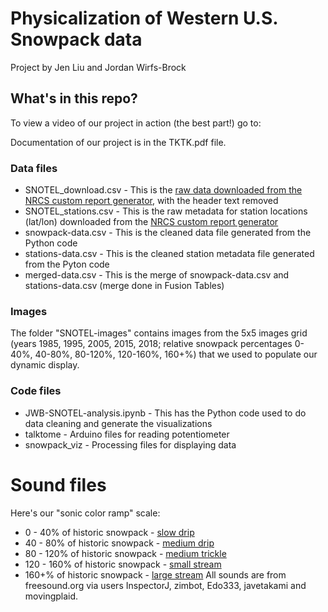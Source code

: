# Physicalization of Western U.S. Snowpack data

Project by Jen Liu and Jordan Wirfs-Brock

## What's in this repo?

To view a video of our project in action (the best part!) go to:

Documentation of our project is in the TKTK.pdf file.

### Data files
* SNOTEL_download.csv - This is the [raw data downloaded from the NRCS custom report generator](https://wcc.sc.egov.usda.gov/reportGenerator/view_csv/customMultiTimeSeriesGroupByStationReport/monthly/start_of_period/network=%22SNTL%22%20AND%20element=%22WTEQ%22%20AND%20outServiceDate=%222100-01-01%22|name/POR_BEGIN,POR_END:M|3/stationId,name,WTEQ::pctOfNormal_1981), with the header text removed
* SNOTEL_stations.csv - This is the raw metadata for station locations (lat/lon) downloaded from the [NRCS custom report generator](https://wcc.sc.egov.usda.gov/reportGenerator/view/customMultiTimeSeriesGroupByStationReport/daily/start_of_period/network=%22SNTL%22%20AND%20outServiceDate=%222100-01-01%22%7Cname/0,0/stationId,name,elevation,latitude,longitude?fitToScreen=false)
* snowpack-data.csv - This is the cleaned data file generated from the Python code
* stations-data.csv - This is the cleaned station metadata file generated from the Pyton code
* merged-data.csv - This is the merge of snowpack-data.csv and stations-data.csv (merge done in Fusion Tables)

### Images
The folder "SNOTEL-images" contains images from the 5x5 images grid (years 1985, 1995, 2005, 2015, 2018; relative snowpack percentages 0-40%, 40-80%, 80-120%, 120-160%, 160+%) that we used to populate our dynamic display.

### Code files
* JWB-SNOTEL-analysis.ipynb - This has the Python code used to do data cleaning and generate the visualizations
* talktome - Arduino files for reading potentiometer
* snowpack_viz - Processing files for displaying data

# Sound files
Here's our "sonic color ramp" scale:
* 0 - 40% of historic snowpack - [slow drip](https://freesound.org/people/InspectorJ/sounds/271334/)
* 40 - 80% of historic snowpack - [medium drip](https://freesound.org/people/zimbot/sounds/395181/)
* 80 - 120% of historic snowpack - [medium trickle](https://freesound.org/people/Edo333/sounds/396060/)
* 120 - 160% of historic snowpack - [small stream](https://freesound.org/people/javetakami/sounds/197088/)
* 160+% of historic snowpack - [large stream](https://freesound.org/people/movingplaid/sounds/165287/)
All sounds are from freesound.org via users InspectorJ, zimbot, Edo333, javetakami and movingplaid.
